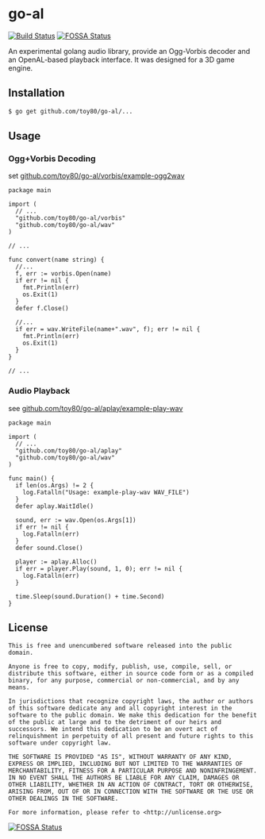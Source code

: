 # go-al

[![Build Status](https://travis-ci.org/toy80/go-al.svg?branch=master)](https://travis-ci.org/toy80/go-al)
[![FOSSA Status](https://app.fossa.com/api/projects/git%2Bgithub.com%2Ftoy80%2Fgo-al.svg?type=shield)](https://app.fossa.com/projects/git%2Bgithub.com%2Ftoy80%2Fgo-al?ref=badge_shield)

An experimental golang audio library, provide an Ogg-Vorbis decoder and an OpenAL-based playback interface.
It was designed for a 3D game engine.

## Installation

```bash
$ go get github.com/toy80/go-al/...
```

## Usage

### Ogg+Vorbis Decoding

set [github.com/toy80/go-al/vorbis/example-ogg2wav](https://github.com/toy80/go-al/blob/master/vorbis/example-ogg2wav/example-ogg2wav.go)

```golang
package main

import (
  // ...
  "github.com/toy80/go-al/vorbis"
  "github.com/toy80/go-al/wav"
)

// ...

func convert(name string) {
  //...
  f, err := vorbis.Open(name)
  if err != nil {
    fmt.Println(err)
    os.Exit(1)
  }
  defer f.Close()

  //...
  if err = wav.WriteFile(name+".wav", f); err != nil {
    fmt.Println(err)
    os.Exit(1)
  }
}

// ...

```

### Audio Playback

see [github.com/toy80/go-al/aplay/example-play-wav](https://github.com/toy80/go-al/blob/master/aplay/example-play-wav/example-play-wav.go)

```golang
package main

import (
  // ...
  "github.com/toy80/go-al/aplay"
  "github.com/toy80/go-al/wav"
)

func main() {
  if len(os.Args) != 2 {
    log.Fatalln("Usage: example-play-wav WAV_FILE")
  }
  defer aplay.WaitIdle()

  sound, err := wav.Open(os.Args[1])
  if err != nil {
    log.Fatalln(err)
  }
  defer sound.Close()

  player := aplay.Alloc()
  if err = player.Play(sound, 1, 0); err != nil {
    log.Fatalln(err)
  }

  time.Sleep(sound.Duration() + time.Second)
}

```


## License

```text
This is free and unencumbered software released into the public domain.

Anyone is free to copy, modify, publish, use, compile, sell, or
distribute this software, either in source code form or as a compiled
binary, for any purpose, commercial or non-commercial, and by any
means.

In jurisdictions that recognize copyright laws, the author or authors
of this software dedicate any and all copyright interest in the
software to the public domain. We make this dedication for the benefit
of the public at large and to the detriment of our heirs and
successors. We intend this dedication to be an overt act of
relinquishment in perpetuity of all present and future rights to this
software under copyright law.

THE SOFTWARE IS PROVIDED "AS IS", WITHOUT WARRANTY OF ANY KIND,
EXPRESS OR IMPLIED, INCLUDING BUT NOT LIMITED TO THE WARRANTIES OF
MERCHANTABILITY, FITNESS FOR A PARTICULAR PURPOSE AND NONINFRINGEMENT.
IN NO EVENT SHALL THE AUTHORS BE LIABLE FOR ANY CLAIM, DAMAGES OR
OTHER LIABILITY, WHETHER IN AN ACTION OF CONTRACT, TORT OR OTHERWISE,
ARISING FROM, OUT OF OR IN CONNECTION WITH THE SOFTWARE OR THE USE OR
OTHER DEALINGS IN THE SOFTWARE.

For more information, please refer to <http://unlicense.org>
```


[![FOSSA Status](https://app.fossa.io/api/projects/git%2Bgithub.com%2Ftoy80%2Fgo-al.svg?type=large)](https://app.fossa.io/projects/git%2Bgithub.com%2Ftoy80%2Fgo-al?ref=badge_large)